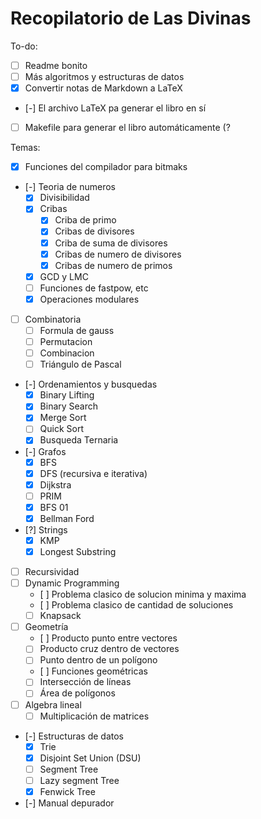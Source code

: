 # Recopilatorio de Las Divinas

To-do:
- [ ] Readme bonito
- [ ] Más algoritmos y estructuras de datos
- [x] Convertir notas de Markdown a LaTeX
- [-] El archivo LaTeX pa generar el libro en sí
- [ ] Makefile para generar el libro automáticamente (?

Temas:
- [x] Funciones del compilador para bitmaks
- [-] Teoria de numeros
    - [x] Divisibilidad
    - [x] Cribas
        - [x] Criba de primo
        - [x] Cribas de divisores
        - [x] Criba de suma de divisores
        - [x] Cribas de numero de divisores
        - [x] Cribas de numero de primos
    - [x] GCD y LMC
    - [ ] Funciones de fastpow, etc
    - [x] Operaciones modulares
- [ ] Combinatoria
    - [ ] Formula de gauss
    - [ ] Permutacion
    - [ ] Combinacion 
    - [ ] Triángulo de Pascal
- [-] Ordenamientos y busquedas
    - [x] Binary Lifting
    - [x] Binary Search 
    - [x] Merge Sort
    - [ ] Quick Sort
    - [x] Busqueda Ternaria
- [-] Grafos
    - [x] BFS 
    - [x] DFS (recursiva e iterativa)
    - [x] Dijkstra
    - [ ] PRIM
    - [x] BFS 01
    - [x] Bellman Ford
- [?] Strings
    - [x] KMP
    - [x] Longest Substring
- [ ] Recursividad
- [ ] Dynamic Programming
    - [ ] Problema clasico de solucion minima y maxima
    - [ ] Problema clasico de cantidad de soluciones
    - [ ] Knapsack
- [ ] Geometría
    - [ ] Producto punto entre vectores
    - [ ] Producto cruz dentro de vectores
    - [ ] Punto dentro de un polígono
    - [ ] Funciones geométricas
    - [ ] Intersección de líneas
    - [ ] Área de polígonos 
- [ ] Algebra lineal
    - [ ] Multiplicación de matrices 
- [-] Estructuras de datos	
    - [x] Trie
    - [x] Disjoint Set Union (DSU)
    - [ ] Segment Tree
    - [ ] Lazy segment Tree
    - [x] Fenwick Tree
- [-] Manual depurador
